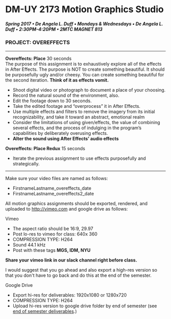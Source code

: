 # DM-UY 2173 Motion Graphics Studio

##### Spring 2017 • De Angela L. Duff • Mondays & Wednesdays • De Angela L. Duff • 2:30PM-4:20PM • 2MTC MAGNET 813

### PROJECT: OVEREFFECTS

---

**Overeffects: Place** 30 seconds	
The purpose of this assignment is to exhaustively explore all of the effects in After Effects. The purpose is NOT to create something beautiful. It should be purposefully ugly and/or cheesy. You can create something beautiful for the second iteration. **Think of it as effects vomit.**

* Shoot digital video or photograph to document a place of your choosing.
* Record the natural sound of the environment, also.
* Edit the footage down to 30 seconds.
* Take the edited footage and “overprocess” it in After Effects.
* Use multiple effects and filters to remove the imagery from its initial recognizability, and take it toward an abstract, emotional realm
* Consider the limitations of using given/effects, the value of combining several effects, and the process of indulging in the program’s capabilities by deliberately overusing effects.
* **Alter the sound using After Effects’ audio effects**

**Overeffects: Place Redux** 15 seconds	
* Iterate the previous assignment to use effects purposefully and strategically. 


---

Make sure your video files are named as follows:
* FirstnameLastname_overeffects_date
* FirstnameLastname_overeffects2_date

All motion graphics assignments should be exported, rendered, and uploaded to http://vimeo.com and google drive as follows:

Vimeo
* The aspect ratio should be 16:9, 29.97
* Post lo-res to vimeo for class: 640x 360
* COMPRESSION TYPE: H264
* Sound 44.1 kHz
* Post with these tags **MGS, IDM, NYU**

**Share your vimeo link in our slack channel right before class.**

I would suggest that you go ahead and also export a high-res version so that you don't have to go back and do this at the end of the semester.

Google Drive
* Export hi-res for deliverables: 1920x1080 or 1280x720
* COMPRESSION TYPE: H264
* Upload hi-res version to google drive folder by end of semester (see [end of semester deliverables](end_of_semester_deliverables.md).)


